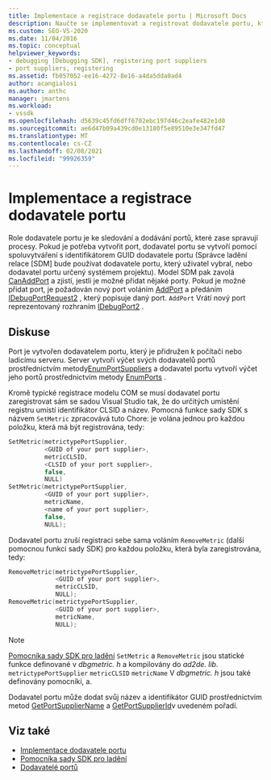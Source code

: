 ```yaml
---
title: Implementace a registrace dodavatele portu | Microsoft Docs
description: Naučte se implementovat a registrovat dodavatele portu, který sleduje a dodává porty, které spravují procesy.
ms.custom: SEO-VS-2020
ms.date: 11/04/2016
ms.topic: conceptual
helpviewer_keywords:
- debugging [Debugging SDK], registering port suppliers
- port suppliers, registering
ms.assetid: fb057052-ee16-4272-8e16-a4da5dda0ad4
author: acangialosi
ms.author: anthc
manager: jmartens
ms.workload:
- vssdk
ms.openlocfilehash: d5639c45fd6dff6702ebc197d46c2eafe482e1d0
ms.sourcegitcommit: ae6d47b09a439cd0e13180f5e89510e3e347fd47
ms.translationtype: MT
ms.contentlocale: cs-CZ
ms.lasthandoff: 02/08/2021
ms.locfileid: "99926359"
---
```

# <a name="implement-and-register-a-port-supplier"></a>Implementace a registrace dodavatele portu
Role dodavatele portu je ke sledování a dodávání portů, které zase spravují procesy. Pokud je potřeba vytvořit port, dodavatel portu se vytvoří pomocí spoluvytváření s identifikátorem GUID dodavatele portu (Správce ladění relace [SDM] bude používat dodavatele portu, který uživatel vybral, nebo dodavatel portu určený systémem projektu). Model SDM pak zavolá [CanAddPort](../../extensibility/debugger/reference/idebugportsupplier2-canaddport.md) a zjistí, jestli je možné přidat nějaké porty. Pokud je možné přidat port, je požadován nový port voláním [AddPort](../../extensibility/debugger/reference/idebugportsupplier2-addport.md) a předáním [IDebugPortRequest2](../../extensibility/debugger/reference/idebugportrequest2.md) , který popisuje daný port. `AddPort` Vrátí nový port reprezentovaný rozhraním [IDebugPort2](../../extensibility/debugger/reference/idebugport2.md) .

## <a name="discussion"></a>Diskuse
 Port je vytvořen dodavatelem portu, který je přidružen k počítači nebo ladicímu serveru. Server vytvoří výčet svých dodavatelů portů prostřednictvím metody[EnumPortSuppliers](../../extensibility/debugger/reference/idebugcoreserver2-enumportsuppliers.md) a dodavatel portu vytvoří výčet jeho portů prostřednictvím metody [EnumPorts](../../extensibility/debugger/reference/idebugportsupplier2-enumports.md) .

 Kromě typické registrace modelu COM se musí dodavatel portu zaregistrovat sám se sadou Visual Studio tak, že do určitých umístění registru umístí identifikátor CLSID a název. Pomocná funkce sady SDK s názvem `SetMetric` zpracovává tuto Chore: je volána jednou pro každou položku, která má být registrována, tedy:

```cpp
SetMetric(metrictypePortSupplier,
          <GUID of your port supplier>,
          metricCLSID,
          <CLSID of your port supplier>,
          false,
          NULL)
SetMetric(metrictypePortSupplier,
          <GUID of your port supplier>,
          metricName,
          <name of your port supplier>,
          false,
          NULL);
```

 Dodavatel portu zruší registraci sebe sama voláním `RemoveMetric` (další pomocnou funkci sady SDK) pro každou položku, která byla zaregistrována, tedy:

```cpp
RemoveMetric(metrictypePortSupplier,
             <GUID of your port supplier>,
             metricCLSID,
             NULL);
RemoveMetric(metrictypePortSupplier,
             <GUID of your port supplier>,
             metricName,
             NULL);
```

> [!NOTE]
> [Pomocníka sady SDK pro ladění](../../extensibility/debugger/reference/sdk-helpers-for-debugging.md) `SetMetric` a `RemoveMetric` jsou statické funkce definované v *dbgmetric. h* a kompilovány do *ad2de. lib*. `metrictypePortSupplier` `metricCLSID` `metricName` V *dbgmetric. h* jsou také definovány pomocníki, a.

 Dodavatel portu může dodat svůj název a identifikátor GUID prostřednictvím metod [GetPortSupplierName](../../extensibility/debugger/reference/idebugportsupplier2-getportsuppliername.md) a [GetPortSupplierId](../../extensibility/debugger/reference/idebugportsupplier2-getportsupplierid.md)v uvedeném pořadí.

## <a name="see-also"></a>Viz také
- [Implementace dodavatele portu](../../extensibility/debugger/implementing-a-port-supplier.md)
- [Pomocníka sady SDK pro ladění](../../extensibility/debugger/reference/sdk-helpers-for-debugging.md)
- [Dodavatelé portů](../../extensibility/debugger/port-suppliers.md)
